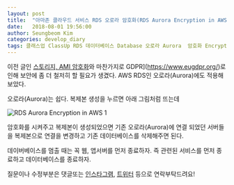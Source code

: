 ```yaml
---
layout: post
title:  "아마존 클라우드 서비스 RDS 오로라 암호화(RDS Aurora Encryption in AWS)"
date:   2018-08-01 19:56:00
author: Seungbeom Kim
categories: develop_diary
tags: 클래스업 ClassUp RDS 데이터베이스 Database 오로라 Aurora  암호화 Encryption AWS 아마존클라우드서비스
---
```


이전 글인 [스토리지, AMI 암호화](https://myksb1223.github.io/develop_diary/2018/08/01/Encryption-of-Storage-AMI-in-AWS.html)와 마찬가지로 GDPR](https://www.eugdpr.org/)로 인해 보안에 좀 더 철저히 할 필요가 생겼다. AWS RDS인 오로라(Aurora)에도 적용해 보았다.

오로라(Aurora)는 쉽다. 복제본 생성을 누르면 아래 그림처럼 뜨는데

<img src="{{ site.baseurl }}/assets/develop_diary/rds_aurora_encryption_in_aws.png" title="RDS Aurora Encryption in AWS 1" class="post-image">

암호화를 시켜주고 복제본이 생성되었으면 기존 오로라(Aurora)에 연결 되었던 서버들을 복제본으로 연결을 변경하고 기존 데이터베이스를 삭제해주면 된다.

데이버베이스를 멈출 때는 꼭 웹, 앱서버를 먼저 종료하자. 즉 관련된 서비스를 먼저 종료하고 데이터베이스를 종료하자.

질문이나 수정부분은 댓글또는 [인스타그램](https://www.instagram.com/monseungmon/), [트위터](https://twitter.com/kim_seungbeom) 등으로 연락부탁드려요!
